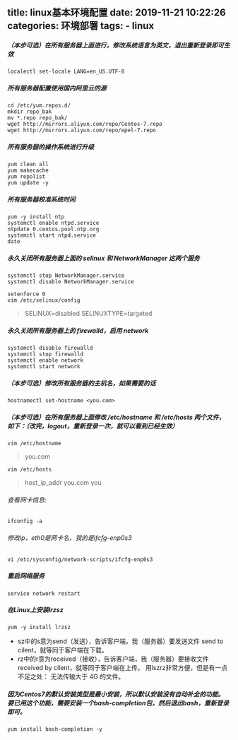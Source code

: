 title: linux基本环境配置
date: 2019-11-21 10:22:26
categories: 环境部署
tags: 
	- linux
---
##### （本步可选）在所有服务器上面进行，修改系统语言为英文，退出重新登录即可生效
`localectl set-locale LANG=en_US.UTF-8`
##### 所有服务器配置使用国内阿里云的源
```
cd /etc/yum.repos.d/
mkdir repo_bak
mv *.repo repo_bak/
wget http://mirrors.aliyun.com/repo/Centos-7.repo
wget http://mirrors.aliyun.com/repo/epel-7.repo
```

<!-- more -->

##### 所有服务器的操作系统进行升级
```
yum clean all
yum makecache
yum repolist
yum update -y
```
##### 所有服务器校准系统时间
```
yum -y install ntp
systemctl enable ntpd.service
ntpdate 0.centos.pool.ntp.org
systemctl start ntpd.service
date
```
##### 永久关闭所有服务器上面的 selinux 和 NetworkManager 这两个服务
```
systemctl stop NetworkManager.service
systemctl disable NetworkManager.service
```
```
setenforce 0
vim /etc/selinux/config
```
>SELINUX=disabled
>SELINUXTYPE=targeted
##### 永久关闭所有服务器上的 firewalld，启用 network
```
systemctl disable firewalld
systemctl stop firewalld
systemctl enable network
systemctl start network
```
##### （本步可选）修改所有服务器的主机名，如果需要的话
```
hostnamectl set-hostname <you.com>
```
##### （本步可选）在所有服务器上面修改 /etc/hostname 和 /etc/hosts 两个文件，如下：（改完，logout，重新登录一次，就可以看到已经生效）
```
vim /etc/hostname
```
>you.com
```
vim /etc/hosts
```
>host_ip_addr you.com you
###### 查看网卡信息:
```
ifconfig -a
```
###### 修改ip，eth0是网卡名，我的是ifcfg-enp0s3
```
vi /etc/sysconfig/network-scripts/ifcfg-enp0s3
```
##### 重启网络服务
```
service network restart
```
##### 在Linux上安装lrzsz
```
yum -y install lrzsz
```
* sz中的s意为send（发送），告诉客户端，我（服务器）要发送文件 send to cilent，就等同于客户端在下载。
* rz中的r意为received（接收），告诉客户端，我（服务器）要接收文件 received by cilent，就等同于客户端在上传。
用lszrz非常方便，但是有一点不足之处： 无法传输大于 4G 的文件。
##### 因为Centos7的默认安装类型是最小安装，所以默认安装没有自动补全的功能。要已用这个功能，需要安装一个bash-completion包，然后退出bash，重新登录即可。
```
yum install bash-completion -y
```